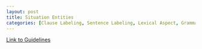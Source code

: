 ```yaml
---
layout: post
title: Situation Entities
categories: [Clause Labeling, Sentence Labeling, Lexical Aspect, Grammatical Aspect]
---
```


<!--- Main URL: add exactly one link here, replacing only the URL --->
[Link to Guidelines](https://www.coli.uni-saarland.de/projects/sitent/page.php?id=resources)

<!-- Teaser image, delete next line if none -->

<!-- Description -->
